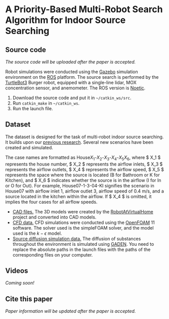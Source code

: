 # A Priority-Based Multi-Robot Search Algorithm for Indoor Source Searching

## Source code

*The source code will be uploaded after the paper is accepted.*

Robot simulations were conducted using the [Gazebo](https://gazebosim.org/home) simulation environment on the [ROS](https://www.ros.org/) platform. The source search is performed by the [TurtleBot3](https://emanual.robotis.com/docs/en/platform/turtlebot3/overview/) Burger robot, equipped with a single-line lidar, MOX concentration sensor, and anemometer. The ROS version is [Noetic](https://wiki.ros.org/noetic).

1. Download the source code and put it in `~/catkin_ws/src`.
2. Run `catkin_make` in `~/catkin_ws`.
3. Run the launch file.

## Dataset

The dataset is designed for the task of multi-robot indoor source searching. It builds upon our [previous research](https://github.com/mwanggh/An-Exploration-Enhanced-Search-Algorithm-for-Robot-Indoor-Source-Searching). Several new scenarios have been created and simulated. 

The case names are formatted as House$X_1$-$X_2$-$X_3$-$X_4$-$X_5 X_6$, where $ X_1 $ represents the house number, $ X_2 $ represents the airflow inlets, $ X_3 $ represents the airflow outlets, $ X_4 $ represents the airflow speed, $ X_5 $ represents the space where the source is located (B for Bathroom or K for Kitchen), and $ X_6 $ indicates whether the source is in the airflow (I for In or O for Out). For example, House07-1-3-04-KI signifies the scenario in House07 with airflow inlet 1, airflow outlet 3, airflow speed of 0.4 m/s, and a source located in the kitchen within the airflow. If $ X_4 $ is omitted, it implies the four cases for all airflow speeds.

- [CAD files.](https://huggingface.co/datasets/WangHaaa/SourceSearchingDatasetCAD) The 3D models were created by the [RobotAtVirtualHome](https://github.com/DavidFernandezChaves/RobotAtVirtualHome) project and converted into CAD models.
- [CFD data.](https://huggingface.co/datasets/WangHaaa/SourceSearchingDatasetCFD) CFD simulations were conducted using the [OpenFOAM](https://openfoam.org/) 11 software. The solver used is the simpleFOAM solver, and the model used is the $k-\epsilon$ model.
- [Source diffusion simulation data.](https://huggingface.co/datasets/WangHaaa/SourceSearchingDatasetGADEN) The diffusion of substances throughout the environment is simulated using [GADEN](https://github.com/MAPIRlab/gaden). You need to replace the absolute paths in the launch files with the paths of the corresponding files on your computer.

## Videos

*Coming soon!*

## Cite this paper

*Paper information will be updated after the paper is accepted.*
